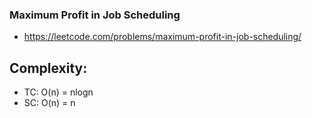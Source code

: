 ### Maximum Profit in Job Scheduling
- https://leetcode.com/problems/maximum-profit-in-job-scheduling/

## Complexity:
- TC: O(n) = nlogn
- SC: O(n) = n